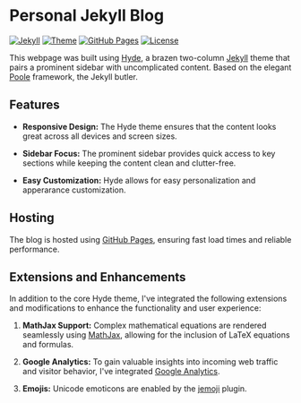 # Personal Jekyll Blog

[![Jekyll](https://img.shields.io/badge/Jekyll-4.2+-green.svg)](https://jekyllrb.com/)
[![Theme](https://img.shields.io/badge/Theme-Hyde-blue.svg)](https://jekyllthemes.io/theme/hyde)
[![GitHub Pages](https://img.shields.io/badge/Hosting-GitHub%20Pages-orange.svg)](https://pages.github.com/)
[![License](https://img.shields.io/badge/license-MIT-red.svg)](https://github.com/nierja/hyde/blob/master/LICENSE)

This webpage was built using [Hyde](https://jekyllthemes.io/theme/hyde), a brazen two-column [Jekyll](http://jekyllrb.com) theme that pairs a prominent sidebar with uncomplicated content. Based on the elegant [Poole](http://getpoole.com) framework, the Jekyll butler.

## Features

- **Responsive Design:** The Hyde theme ensures that the content looks great across all devices and screen sizes.

- **Sidebar Focus:** The prominent sidebar provides quick access to key sections while keeping the content clean and clutter-free.

- **Easy Customization:** Hyde allows for easy personalization and apperarance customization.

## Hosting

The blog is hosted using [GitHub Pages](https://pages.github.com/), ensuring fast load times and reliable performance.

## Extensions and Enhancements

In addition to the core Hyde theme, I've integrated the following extensions and modifications to enhance the functionality and user experience:

1. **MathJax Support:** Complex mathematical equations are rendered seamlessly using [MathJax](http://webdocs.cs.ualberta.ca/~zichen2/blog/coding/setup/2019/02/17/how-to-add-mathjax-support-to-jekyll.html), allowing for the inclusion of LaTeX equations and formulas.

2. **Google Analytics:** To gain valuable insights into incoming web traffic and visitor behavior, I've integrated [Google Analytics](https://michaelsoolee.com/google-analytics-jekyll/).

3. **Emojis:** Unicode emoticons are enabled by the [jemoji](https://github.com/jekyll/jemoji) plugin.
